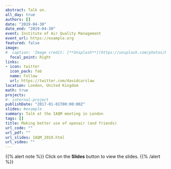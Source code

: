 ```yaml
---
abstract: Talk on.
all_day: true
authors: []
date: "2019-04-30"
date_end: "2019-04-30"
event: Institute of Air Quality Management
event_url: https://example.org
featured: false
image:
#  caption: 'Image credit: [**Unsplash**](https://unsplash.com/photos/bzdhc5b3Bxs)'
  focal_point: Right
links:
- icon: twitter
  icon_pack: fab
  name: Follow
  url: https://twitter.com/davidcarslaw
location: London, United Kingdom
math: true
projects:
#- internal-project
publishDate: "2017-01-01T00:00:00Z"
slides: #example
summary: Talk at the IAQM meeting in London
tags: []
title: Making better use of openair (and friends)
url_code: ""
url_pdf: ""
url_slides: IAQM_2019.html
url_video: ""
---
```


{{% alert note %}}
Click on the **Slides** button to view the slides.
{{% /alert %}}

